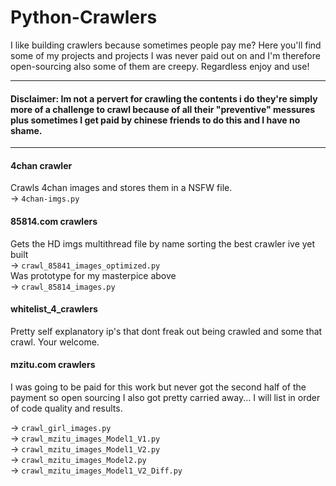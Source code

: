 # Python-Crawlers
I like building crawlers because sometimes people pay me? Here you'll find some of my projects and projects I was never paid out on and I'm therefore open-sourcing also some of them are creepy. Regardless enjoy and use!  

--------------------------------------------------------------------------------------------------------
#### Disclaimer: Im not a pervert for crawling the contents i do they're simply more of a challenge to crawl because of all their "preventive" messures plus sometimes I get paid by chinese friends to do this and I have no shame. 
--------------------------------------------------------------------------------------------------------
#### 4chan crawler 
Crawls 4chan images and stores them in a NSFW file.  
        -> `4chan-imgs.py`   
  
#### 85814.com crawlers  
Gets the HD imgs multithread file by name sorting the best crawler ive yet built  
        -> `crawl_85841_images_optimized.py`       
Was prototype for my masterpice above   
        -> `crawl_85814_images.py`       
  
#### whitelist_4_crawlers 
Pretty self explanatory ip's that dont freak out being crawled and some that crawl. Your welcome.  

#### mzitu.com crawlers
I was going to be paid for this work but never got the second half of the payment so open sourcing I also got                             pretty carried away... I will list in order of code quality and results. 

-> `crawl_girl_images.py`  
-> `crawl_mzitu_images_Model1_V1.py`   
-> `crawl_mzitu_images_Model1_V2.py`   
-> `crawl_mzitu_images_Model2.py`    
-> `crawl_mzitu_images_Model1_V2_Diff.py`    
        
